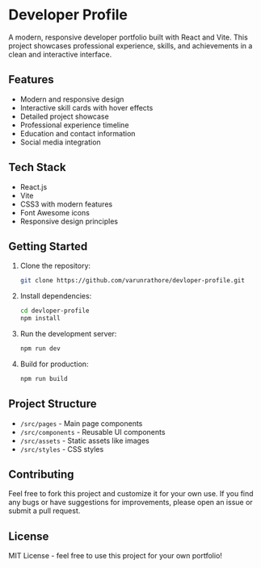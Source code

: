 # Developer Profile

A modern, responsive developer portfolio built with React and Vite. This project showcases professional experience, skills, and achievements in a clean and interactive interface.

## Features

- Modern and responsive design
- Interactive skill cards with hover effects
- Detailed project showcase
- Professional experience timeline
- Education and contact information
- Social media integration

## Tech Stack

- React.js
- Vite
- CSS3 with modern features
- Font Awesome icons
- Responsive design principles

## Getting Started

1. Clone the repository:

   ```bash
   git clone https://github.com/varunrathore/devloper-profile.git
   ```

2. Install dependencies:

   ```bash
   cd devloper-profile
   npm install
   ```

3. Run the development server:

   ```bash
   npm run dev
   ```

4. Build for production:
   ```bash
   npm run build
   ```

## Project Structure

- `/src/pages` - Main page components
- `/src/components` - Reusable UI components
- `/src/assets` - Static assets like images
- `/src/styles` - CSS styles

## Contributing

Feel free to fork this project and customize it for your own use. If you find any bugs or have suggestions for improvements, please open an issue or submit a pull request.

## License

MIT License - feel free to use this project for your own portfolio!

